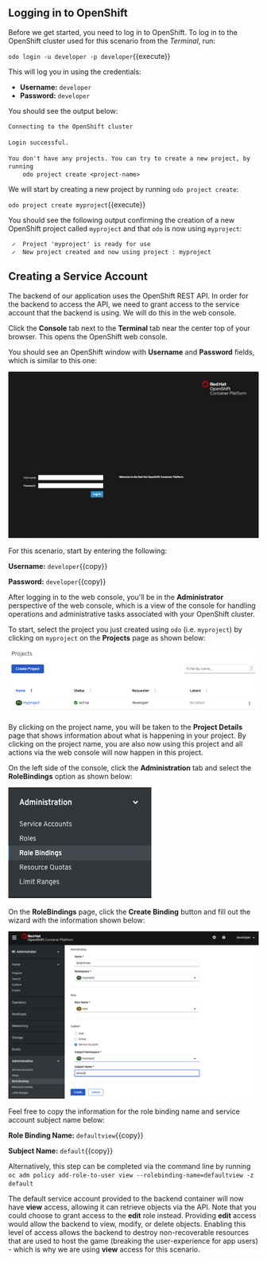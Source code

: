 ## Logging in to OpenShift

Before we get started, you need to log in to OpenShift. To log in to the OpenShift cluster used for this scenario from the _Terminal_,
run:

`odo login -u developer -p developer`{{execute}}

This will log you in using the credentials:

* **Username:** ``developer``
* **Password:** ``developer``

You should see the output below:

```
Connecting to the OpenShift cluster

Login successful.

You don't have any projects. You can try to create a new project, by running
    odo project create <project-name>
```

We will start by creating a new project by running `odo project create`:

`odo project create myproject`{{execute}}

You should see the following output confirming the creation of a new OpenShift project called `myproject` and that `odo` is now using `myproject`:

```
 ✓  Project 'myproject' is ready for use
 ✓  New project created and now using project : myproject
```

## Creating a Service Account
The backend of our application uses the OpenShift REST API. In order for the backend to access the API, we need to grant access to the service account that the backend is using. We will do this in the web console.

Click the **Console** tab next to the **Terminal** tab near the center top of your browser. This opens the OpenShift web console.

You should see an OpenShift window with **Username** and **Password** fields, which is similar to this one:

![OCP Web Console](../../assets/introduction/developing-with-odo-42/ocp-login.png)

For this scenario, start by entering the following:

**Username:** ``developer``{{copy}}

**Password:** ``developer``{{copy}}

After logging in to the web console, you'll be in the **Administrator** perspective of the web console, which is a view of the console for handling operations and administrative tasks associated with your OpenShift cluster.

To start, select the project you just created using `odo` (i.e. `myproject`) by clicking on `myproject` on the **Projects** page as shown below:

![Projects](../../assets/introduction/developing-with-odo-42/myproject.png)

By clicking on the project name, you will be taken to the **Project Details** page that shows information about what is happening in your project. By clicking on the project name, you are also now using this project and all actions via the web console will now happen in this project.

On the left side of the console, click the **Administration** tab and select the **RoleBindings** option as shown below:

![Role Binding](../../assets/introduction/developing-with-odo-42/role-binding.png)

On the **RoleBindings** page, click the **Create Binding** button and fill out the wizard with the information shown below:

![Role Binding Wizard](../../assets/introduction/developing-with-odo-42/role-binding-wizard.png)

Feel free to copy the information for the role binding name and service account subject name below:

**Role Binding Name:** ``defaultview``{{copy}}

**Subject Name:** ``default``{{copy}}

Alternatively, this step can be completed via the command line by running `oc adm policy add-role-to-user view --rolebinding-name=defaultview -z default`

The default service account provided to the backend container will now have **view** access, allowing it can retrieve objects via the API. Note that you could choose to grant access to the **edit** role instead. Providing **edit** access would allow the backend to view, modify, or delete objects. Enabling this level of access allows the backend to destroy non-recoverable resources that are used to host the game (breaking the user-experience for app users) - which is why we are using **view** access for this scenario.
